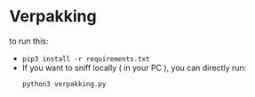 # Verpakking

to run this:
- `pip3 install -r requirements.txt`
- If you want to sniff locally ( in your PC ), you can directly run:
    ```
    python3 verpakking.py
    ```